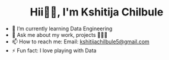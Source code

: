 <h1><div align='center'>Hii👋🏻, I'm Kshitija Chilbule</div></h1>  

- 🌱 I’m currently learning Data Engineering 
- 💬 Ask me about my work, projects 🤷🏻‍♀️
- 📫 How to reach me: Email: kshitijachilbule5@gmail.com 
- ⚡ Fun fact: I love playing with Data
